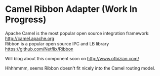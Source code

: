 # Camel Ribbon Adapter (Work In Progress)

Apache Camel is the most popular open source integration framework: http://camel.apache.org  
Ribbon is a popular open source IPC and LB library https://github.com/Netflix/Ribbon

Will blog about this component soon on http://www.ofbizian.com/

Hhhhmmm, seems Ribbon doesn't fit nicely into the Camel routing model.